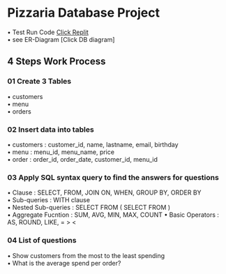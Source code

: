 # Pizzaria Database Project

• Test Run Code [Click Replit](https://replit.com/@nuttanichheim/SQLPizza-Restaurant)  
• see ER-Diagram [Click DB diagram]


## 4 Steps Work Process 
### 01 Create 3 Tables
• customers  
• menu  
• orders  

### 02 Insert data into tables
• customers : customer_id, name, lastname, email, birthday  
• menu      : menu_id, menu_name, price  
• order     : order_id, order_date, customer_id, menu_id 

### 03 Apply SQL syntax query to find the answers for questions
• Clause      : SELECT, FROM, JOIN ON, WHEN, GROUP BY, ORDER BY  
• Sub-queries : WITH clause  
• Nested Sub-queries : SELECT FROM ( SELECT FROM )  
• Aggregate Fucntion : SUM, AVG, MIN, MAX, COUNT
• Basic Operators : AS, ROUND, LIKE, = > <

### 04 List of questions
• Show customers from the most to the least spending  
• What is the average spend per order?
